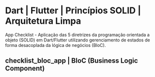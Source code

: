 # Dart | Flutter | Princípios SOLID | Arquitetura Limpa

App Checklist - Aplicação das 5 diretrizes da programação orientada a objeto (SOLID) em Dart/Flutter utilizando gerenciamento de estados de forma desacoplada da lógica de negócios (BloC).

## checklist_bloc_app | BloC (Business Logic Component)

